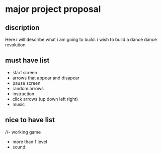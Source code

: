 # major project proposal

## discription
Here i will describe what i am going to build. i wish to build a dance dance revolution

## must have list
- start screen
- arrows that appear and disapear
- pause screen
- random arrows
- instruction
- click arrows (up down left right)
- music


## nice to have list
//- working game
- more than 1 level
- sound